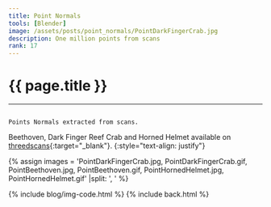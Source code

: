 ```yaml
---
title: Point Normals
tools: [Blender]
image: /assets/posts/point_normals/PointDarkFingerCrab.jpg
description: One million points from scans
rank: 17
---
```


# **{{ page.title }}**
<hr align='left' style='height:{{site.height}}; width:{{site.width}}'>

<code>
Points Normals extracted from scans.
</code>

Beethoven, Dark Finger Reef Crab and Horned Helmet available on [threedscans](https://threedscans.com){:target="_blank"}.
{:style="text-align: justify"}

{% assign images = 'PointDarkFingerCrab.jpg, PointDarkFingerCrab.gif, PointBeethoven.jpg, PointBeethoven.gif, PointHornedHelmet.jpg, PointHornedHelmet.gif' |split: ', ' %}

{% include blog/img-code.html %}
{% include back.html %}
